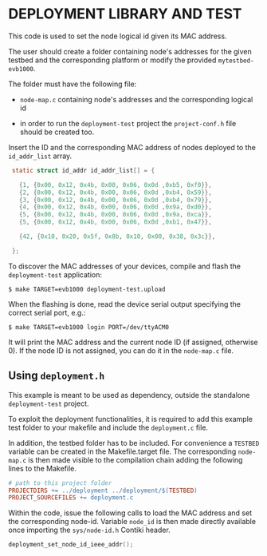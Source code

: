 # DEPLOYMENT LIBRARY AND TEST

This code is used to set the node logical id given its MAC address.

The user should create a folder containing node's addresses for the given
testbed and the corresponding platform or modify the provided `mytestbed-evb1000`.

The folder must have the following file:

* `node-map.c` containing node's addresses and the corresponding
   logical id

* in order to run the `deployment-test` project the `project-conf.h`
  file should be created too.

Insert the ID and the corresponding MAC address of nodes
deployed to the `id_addr_list` array.

```c
 static struct id_addr id_addr_list[] = {

   {1, {0x00, 0x12, 0x4b, 0x00, 0x06, 0x0d ,0xb5, 0xf0}},
   {2, {0x00, 0x12, 0x4b, 0x00, 0x06, 0x0d ,0xb4, 0x59}},
   {3, {0x00, 0x12, 0x4b, 0x00, 0x06, 0x0d ,0xb4, 0x79}},
   {4, {0x00, 0x12, 0x4b, 0x00, 0x06, 0x0d ,0x9a, 0xd0}},
   {5, {0x00, 0x12, 0x4b, 0x00, 0x06, 0x0d ,0x9a, 0xca}},
   {5, {0x00, 0x12, 0x4b, 0x00, 0x06, 0x0d ,0xb1, 0x47}},

   {42, {0x10, 0x20, 0x5f, 0x8b, 0x10, 0x00, 0x38, 0x3c}},

 };
```

To discover the MAC addresses of your devices, compile and flash the
`deployment-test` application:

```
$ make TARGET=evb1000 deployment-test.upload
```

When the flashing is done, read the device serial output specifying the correct
serial port, e.g.:

```
$ make TARGET=evb1000 login PORT=/dev/ttyACM0
```

It will print the MAC address and the current node ID (if assigned, otherwise 0).
If the node ID is not assigned, you can do it in the `node-map.c` file.

## Using `deployment.h`

This example is meant to be used as dependency, outside the standalone
`deployment-test` project.

To exploit the deployment functionalities, it is required to
add this example test folder to your makefile and include the `deployment.c`
file.

In addition, the testbed folder has to be included.
For convenience a `TESTBED` variable can be created in the Makefile.target
file. The corresponding `node-map.c` is then made visible to the compilation
chain adding the following lines to the Makefile.

```Makefile
# path to this project folder
PROJECTDIRS += ../deployment ../deployment/$(TESTBED)
PROJECT_SOURCEFILES += deployment.c
```

Within the code, issue the following calls to load the
MAC address and set the corresponding node-id.
Variable `node_id` is then made directly
available once importing the `sys/node-id.h` Contiki header.

```c
deployment_set_node_id_ieee_addr();
```
